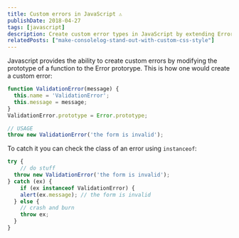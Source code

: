 ```yaml
---
title: Custom errors in JavaScript ⚠️
publishDate: 2018-04-27
tags: [javascript]
description: Create custom error types in JavaScript by extending Error prototype for better error handling.
relatedPosts: ["make-consolelog-stand-out-with-custom-css-style"]
---
```


Javascript provides the ability to create custom errors by modifying the prototype of a function to the Error protorype. This is how one would create a custom error:

```javascript
function ValidationError(message) { 
  this.name = 'ValidationError'; 
  this.message = message; 
}
ValidationError.prototype = Error.prototype;

// USAGE
throw new ValidationError('the form is invalid');
```

To catch it you can check the class of an error using 
`instanceof`:

```javascript
try {
	// do stuff
  throw new ValidationError('the form is invalid');
} catch (ex) {
	if (ex instanceof ValidationError) {
  	alert(ex.message); // the form is invalid
  } else {
  	// crash and burn
  	throw ex;
  }
}
```